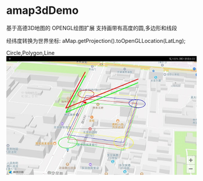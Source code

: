 # amap3dDemo
基于高德3D地图的 OPENGL绘图扩展 
支持画带有高度的圆,多边形和线段

经纬度转换为世界坐标:
aMap.getProjection().toOpenGLLocation(LatLng);


Circle,Polygon,Line
![image](https://github.com/luoyuzhao/amap3dDemo/blob/master/Screenshot20190904.jpg?raw=true)
